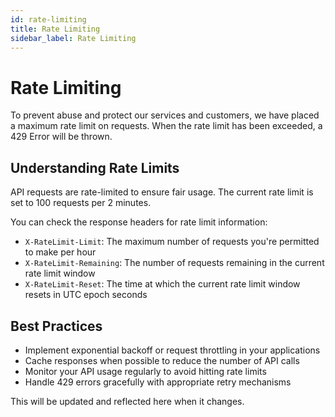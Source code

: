 ```yaml
---
id: rate-limiting
title: Rate Limiting
sidebar_label: Rate Limiting
---
```


# Rate Limiting

To prevent abuse and protect our services and customers, we have placed a maximum rate limit on requests. When the rate limit has been exceeded, a 429 Error will be thrown.

## Understanding Rate Limits

API requests are rate-limited to ensure fair usage. The current rate limit is set to 100 requests per 2 minutes.

You can check the response headers for rate limit information:

- `X-RateLimit-Limit`: The maximum number of requests you're permitted to make per hour
- `X-RateLimit-Remaining`: The number of requests remaining in the current rate limit window
- `X-RateLimit-Reset`: The time at which the current rate limit window resets in UTC epoch seconds

## Best Practices

- Implement exponential backoff or request throttling in your applications
- Cache responses when possible to reduce the number of API calls
- Monitor your API usage regularly to avoid hitting rate limits
- Handle 429 errors gracefully with appropriate retry mechanisms

This will be updated and reflected here when it changes.
